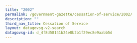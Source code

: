 ```yaml
---
title: "2002"
permalink: /government-gazette/cessation-of-service/2002/
description: ""
third_nav_title: Cessation of Service
layout: datagovsg-v2-search
datagovsg-id: d_4f8d58141b24e8b2b1f29ec8e9aabb5d
---
```

